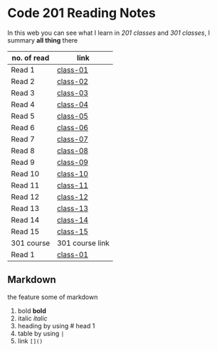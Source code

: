 # Code 201 Reading Notes
In this web you can see what I learn in *201 classes* and *301 classes*, I summary **all thing** there

no. of read | link
------------|------
Read 1 | [class-01](https://sondoshassan.github.io/reading-notes/class-01)
Read 2 | [class-02](https://sondoshassan.github.io/reading-notes/class-02)
Read 3 | [class-03](https://sondoshassan.github.io/reading-notes/class-03)
Read 4 | [class-04](https://sondoshassan.github.io/reading-notes/class-04)
Read 5 | [class-05](https://sondoshassan.github.io/reading-notes/class-05)
Read 6 | [class-06](https://sondoshassan.github.io/reading-notes/class-06)
Read 7 | [class-07](https://sondoshassan.github.io/reading-notes/class-07)
Read 8 | [class-08](https://sondoshassan.github.io/reading-notes/class-08)
Read 9 | [class-09](https://sondoshassan.github.io/reading-notes/class-09)
Read 10 | [class-10](https://sondoshassan.github.io/reading-notes/class-10)
Read 11 | [class-11](https://sondoshassan.github.io/reading-notes/class-11)
Read 12 | [class-12](https://sondoshassan.github.io/reading-notes/class-12)
Read 13 | [class-13](https://sondoshassan.github.io/reading-notes/class-13)
Read 14 | [class-14](https://sondoshassan.github.io/reading-notes/class-14)
Read 15 | [class-15](https://sondoshassan.github.io/reading-notes/class-15)
301 course | 301 course link
Read 1 | [class-01](./read-01.md)

## Markdown
the feature some of markdown
1. bold **bold**
2. italic *italic*
3. heading by using # head 1
4. table by using `|`
5. link `[]()`





